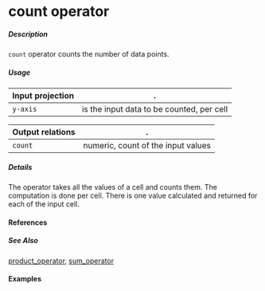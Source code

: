 # count operator

##### Description
`count` operator counts the number of data points.

##### Usage

Input projection|.
---|---
`y-axis`        | is the input data to be counted, per cell 

Output relations|.
---|---
`count`          | numeric, count of the input values

##### Details
The operator takes all the values of a cell and counts them. The computation is done per cell. There is one value calculated and returned for each of the input cell.

#### References


##### See Also

[product_operator](https://github.com/tercen/product_operator), [sum_operator](https://github.com/tercen/sum_operator)


#### Examples
